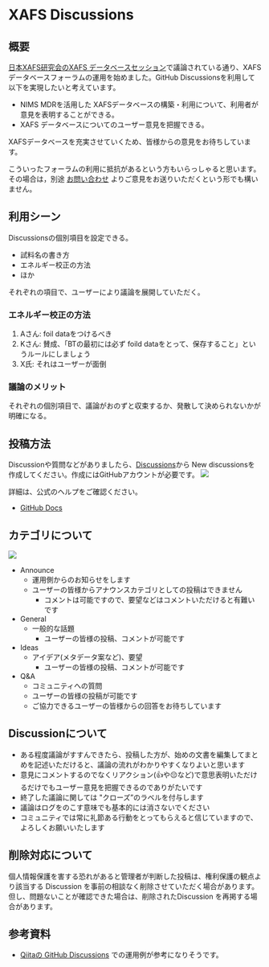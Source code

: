 # XAFS Discussions 



## 概要

[日本XAFS研究会のXAFS データベースセッション](https://www.jxafs.org/xafs-database/)で議論されている通り、XAFSデータベースフォーラムの運用を始めました。GitHub Discussionsを利用して以下を実現したいと考えています。

* NIMS MDRを活用した XAFSデータベースの構築・利用について、利用者が意見を表明することができる。
* XAFS データベースについてのユーザー意見を把握できる。

XAFSデータベースを充実させていくため、皆様からの意見をお待ちしています。

こういったフォーラムの利用に抵抗があるという方もいらっしゃると思います。  その場合は，別途 [お問い合わせ](https://www.jxafs.org/contact/) よりご意見をお送りいただくという形でも構いません。

## 利用シーン
Discussionsの個別項目を設定できる。

* 試料名の書き方
* エネルギー校正の方法
* ほか

それぞれの項目で、ユーザーにより議論を展開していただく。

### エネルギー校正の方法

1. Aさん: foil dataをつけるべき
2. Kさん: 賛成、「BTの最初には必ず foild dataをとって、保存すること」というルールにしましょう
3. X氏: それはユーザーが面倒

### 議論のメリット
それぞれの個別項目で、議論がおのずと収束するか、発散して決められないかが明確になる。

## 投稿方法
Discussionや質問などがありましたら、[Discussions](https://github.com/xafs-db/xafs-discussions/discussions)から New discussionsを作成してください。作成にはGitHubアカウントが必要です。
![](https://user-images.githubusercontent.com/4617735/187103723-c33f9c5c-4346-4956-b003-8d9168eb6a75.png)

詳細は、公式のヘルプをご確認ください。
* [GitHub Docs](https://docs.github.com/ja/discussions/collaborating-with-your-community-using-discussions/participating-in-a-discussion)

## カテゴリについて
![](https://user-images.githubusercontent.com/4617735/187120124-8558ed61-8eff-4a2b-b830-f8fe3ac5df41.png)

* Announce
  - 運用側からのお知らせをします
  - ユーザーの皆様からアナウンスカテゴリとしての投稿はできません
     - コメントは可能ですので、要望などはコメントいただけると有難いです
* General
  - 一般的な話題
      - ユーザーの皆様の投稿、コメントが可能です
* Ideas
  - アイデア(メタデータ案など)、要望
     - ユーザーの皆様の投稿、コメントが可能です
* Q&A
  - コミュニティへの質問
  - ユーザーの皆様の投稿が可能です
  - ご協力できるユーザーの皆様からの回答をお待ちしています

## Discussionについて

* ある程度議論がすすんできたら、投稿した方が、始めの文書を編集してまとめを記述いただけると、議論の流れがわかりやすくなりよいと思います
* 意見にコメントするのでなくリアクション(👍や😔など)で意思表明いただけるだけでもユーザー意見を把握できるのでありがたいです
* 終了した議論に関しては "クローズ”のラベルを付与します
* 議論はログをのこす意味でも基本的には消さないでください
* コミュニティでは常に礼節ある行動をとってもらえると信じていますので、よろしくお願いいたします


## 削除対応について
個人情報保護を害する恐れがあると管理者が判断した投稿は、権利保護の観点より該当する Discussion を事前の相談なく削除させていただく場合があります。但し、問題ないことが確認できた場合は、削除されたDiscussion を再掲する場合があります。



## 参考資料

* [Qiitaの GitHub Discussions](https://github.com/increments/qiita-discussions/discussions) での運用例が参考になりそうです。

